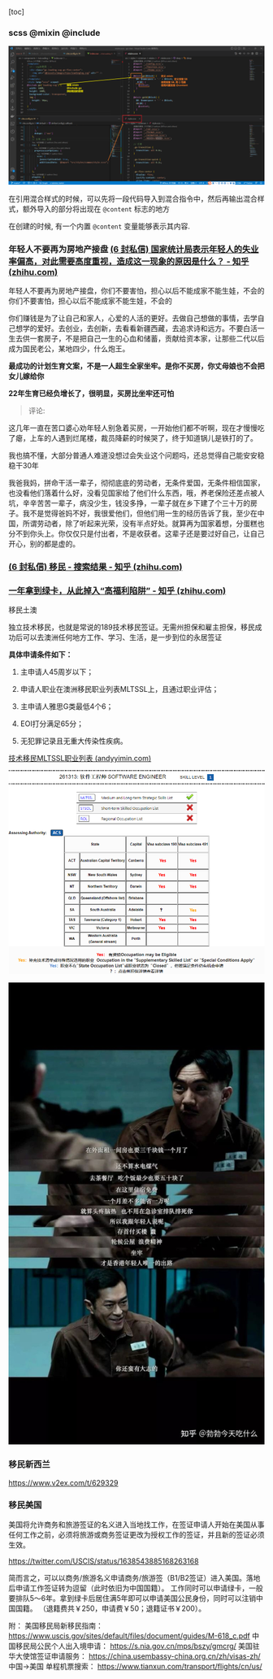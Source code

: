 [toc]

### scss @mixin @include

![image-20220825103355605](./imgs/image-20220825103355605.png)

在引用混合样式的时候，可以先将一段代码导入到混合指令中，然后再输出混合样式，额外导入的部分将出现在 `@content` 标志的地方

在创建的时候, 有一个内置 `@content` 变量能够表示其内容. 



### 年轻人不要再为房地产接盘 [(6 封私信) 国家统计局表示年轻人的失业率偏高，对此需要高度重视，造成这一现象的原因是什么？ - 知乎 (zhihu.com)](https://www.zhihu.com/question/537953306/answer/2611524068?utm_campaign=shareopn&utm_content=group3_Answer&utm_medium=social&utm_oi=572706585453924352&utm_psn=1546148110820343808&utm_source=wechat_session&s_r=0)

年轻人不要再为房地产接盘，你们不要害怕，担心以后不能成家不能生娃，不会的你们不要害怕，担心以后不能成家不能生娃，不会的

你们赚钱是为了让自己和家人，心爱的人活的更好。去做自己想做的事情，去学自己想学的爱好。去创业，去创新，去看看新疆西藏，去追求诗和远方。不要白活一生去供一套房子，不是把自己一生的心血和储蓄，贡献给资本家，让那些二代以后成为国民老公，某地四少，什么炮王。



**最成功的计划生育文案，不是一人超生全家坐牢。是你不买房，你丈母娘也不会把女儿嫁给你**

**22年生育已经负增长了，很明显，买房比坐牢还可怕**



> 评论: 

这几年一直在苦口婆心劝年轻人别急着买房，一开始他们都不听啊，现在才慢慢吃了瘪，上车的人遇到烂尾楼，裁员降薪的时候哭了，终于知道锅儿是铁打的了。

我也搞不懂，大部分普通人难道没想过会失业这个问题吗，还总觉得自己能安安稳稳干30年



我爸我妈，拼命干活一辈子，彻彻底底的劳动者，无条件爱国，无条件相信国家，也没看他们落着什么好，没看见国家给了他们什么东西，哦，养老保险还差点被人坑，辛辛苦苦一辈子，病没少生，钱没多挣，一辈子就在乡下建了个三十万的房子。我不是觉得爸妈不好，我很爱他们，但他们用一生的经历告诉了我，至少在中国，所谓劳动者，除了听起来光荣，没有半点好处。就算再为国家着想，分蛋糕也分不到你头上。你仅仅只是付出者，不是收获者。这辈子还是要过好自己，让自己开心，别的都是虚的。



### [(6 封私信) 移民 - 搜索结果 - 知乎 (zhihu.com)](https://www.zhihu.com/search?type=content&q=移民)

### [一年拿到绿卡，从此掉入“高福利陷阱” - 知乎 (zhihu.com)](https://zhuanlan.zhihu.com/p/443714827)

移民土澳

独立技术移民，也就是常说的189技术移民签证。无需州担保和雇主担保，移民成功后可以去澳洲任何地方工作、学习、生活，是一步到位的永居签证

**具体申请条件如下：**



1. 主申请人45周岁以下；

2. 申请人职业在澳洲移民职业列表MLTSSL上，且通过职业评估；

3. 主申请人雅思G类最低4个6；

4. EOI打分满足65分；

5. 无犯罪记录且无重大传染性疾病。

[技术移民MLTSSL职业列表 (andyyimin.com)](http://andyyimin.com/AU/occupation/lists/3268.html)

![image-20220825162049277](./imgs/image-20220825162049277.png)



![img](./imgs/v2-a57066ab53a5bdb885fe85a5c24ec005_720w.jpg)



### 移民新西兰

https://www.v2ex.com/t/629329



### 移民美国

美国将允许商务和旅游签证的名义进入当地找工作，在签证申请人开始在美国从事任何工作之前，必须将旅游或商务签证更改为授权工作的签证，并且新的签证必须生效。

https://twitter.com/USCIS/status/1638543885168263168

简而言之，可以以商务/旅游名义申请商务/旅游签（B1/B2签证）进入美国。落地后申请工作签证转为逗留（此时依旧为中国国籍）。
工作同时可以申请绿卡，一般要排队5～6年。拿到绿卡后居住满5年即可以申请美国公民身份，同时可以注销中国国籍。
（退籍费共￥250，申请费￥50；退籍证书￥200）。

附：
美国移民局新移民指南：
https://www.uscis.gov/sites/default/files/document/guides/M-618_c.pdf
中国移民局公民个人出入境申请：
https://s.nia.gov.cn/mps/bszy/gmcrg/
美国驻华大使馆签证申请服务：
https://china.usembassy-china.org.cn/zh/visas-zh/
中国→美国 单程机票搜索：
https://www.tianxun.com/transport/flights/cn/us/
